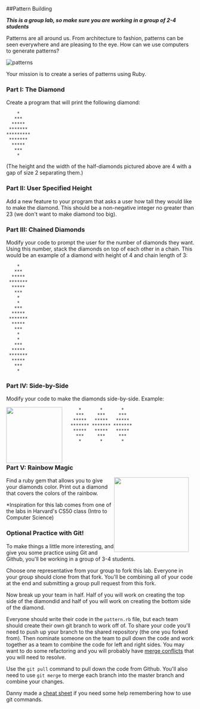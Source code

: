 ##Pattern Building

***This is a group lab, so make sure you are working in a group of 2-4 students***

Patterns are all around us. From architecture to fashion, patterns can be seen everywhere and are pleasing to the eye. How can we use computers to generate patterns?

![patterns](https://s3.amazonaws.com/upperline/curriculum-assets/patterns-everywhere.png)

Your mission is to create a series of patterns using Ruby. 

### Part I: The Diamond
Create a program that will print the following diamond:

```
    *
   *** 
  *****
 *******
*********
 *******
  *****
   ***   
    *
```

(The height and the width of the half-diamonds pictured above are 4 with a gap of size 2 separating them.) 

### Part II: User Specified Height

Add a new feature to your program that asks a user how tall they would like to make the diamond. This should be a non-negative integer no greater than 23 (we don't want to make diamond too big).

### Part III: Chained Diamonds

Modify your code to prompt the user for the number of diamonds they want. Using this number, stack the diamonds on top of each other in a chain. This would be an example of a diamond with height of 4 and chain length of 3:

```
    *
   *** 
  *****
 *******
  *****
   ***   
    *
    *
   *** 
  *****
 *******
  *****
   ***   
    *
    *
   *** 
  *****
 *******
  *****
   ***   
    *
```
### Part IV: Side-by-Side
Modify your code to make the diamonds side-by-side. Example:

<img src="https://s3.amazonaws.com/upperline/curriculum-assets/patterns-model.jpg" width="150" style="float:left; margin-right:15px">



```
    *       *       *
   ***     ***     ***
  *****   *****   *****
 ******* ******* *******
  *****   *****   *****
   ***     ***     ***
    *       *       *
```
<br>


### Part V: Rainbow Magic

<img src="https://s3.amazonaws.com/upperline/curriculum-assets/patterns-colored-skirt.jpg" width="200" style="float:right; margin-right:15px">

Find a ruby gem that allows you to give your diamonds color. Print out a diamond that covers the colors of the rainbow.

*Inspiration for this lab comes from one of the labs in Harvard's CS50 class (Intro to Computer Science)


### Optional Practice with Git!
To make things a little more interesting, and give you some practice using Git and Github, you'll be working in a group of 3-4 students. 

Choose one representative from your group to fork this lab. Everyone in your group should clone from that fork. You'll be combining all of your code at the end and submitting a group pull request from this fork. 

Now break up your team in half. Half of you will work on creating the top side of the diamondid and half of you will work on creating the bottom side of the diamond. 

Everyone should write their code in the `pattern.rb` file, but each team should create their own git branch to work off of. To share your code you'll need to push up your branch to the shared repository (the one you forked from). Then nominate someone on the team to pull down the code and work together as a team to combine the code for left and right sides. You may want to do some refactoring and you will probably have [merge conflicts](https://help.github.com/articles/resolving-a-merge-conflict-from-the-command-line/) that you will need to resolve. 

Use the `git pull` command to pull down the code from Github. You'll also need to use `git merge` to merge each branch into the master branch and combine your changes. 

Danny made a [cheat sheet](https://gist.github.com/dfenjves/6c3832ae7c9d1cf504f2) if you need some help remembering how to use git commands. 

